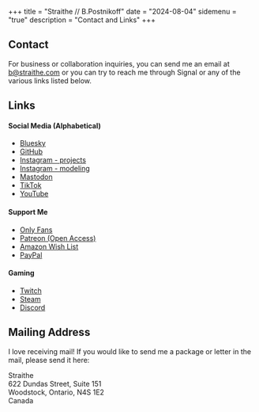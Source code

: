 +++ 
title = "Straithe // B.Postnikoff"
date = "2024-08-04"
sidemenu = "true"
description = "Contact and Links"
+++

## Contact  

For business or collaboration inquiries, you can send me an email at b@straithe.com or you can try to reach me through Signal or any of the various links listed below.

## Links

#### Social Media (Alphabetical)
* [Bluesky](https://bsky.app/profile/straithe.com)
* [GitHub](https://github.com/straithe/)
* [Instagram - projects](https://www.instagram.com/straithe/)
* [Instagram - modeling](https://www.instagram.com/straithe_in_frame/)
* [Mastodon](https://infosec.exchange/@straithe)
* [TikTok](https://www.tiktok.com/@straithe)
* [YouTube](https://www.youtube.com/@straithe)

#### Support Me  
* [Only Fans](https://onlyfans.com/straithe)
* [Patreon (Open Access)](https://www.patreon.com/straithe)
* [Amazon Wish List](https://www.amazon.ca/hz/wishlist/ls/I848NBYMNOXC?ref_=wl_share)
* [PayPal](https://paypal.me/straithe)

#### Gaming
* [Twitch](https://www.twitch.tv/str41the)
* [Steam](https://steamcommunity.com/id/Straithe/)
* [Discord](https://discord.gg/VTGEEbgsJm)


## Mailing Address

I love receiving mail! If you would like to send me a package or letter in the mail, please send it here:

Straithe  
622 Dundas Street, Suite 151  
Woodstock, Ontario, N4S 1E2  
Canada